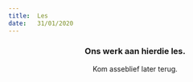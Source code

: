 ```yaml
---
title:  Les
date:   31/01/2020
---
```


### <center>Ons werk aan hierdie les.</center>
<center>Kom asseblief later terug.</center>